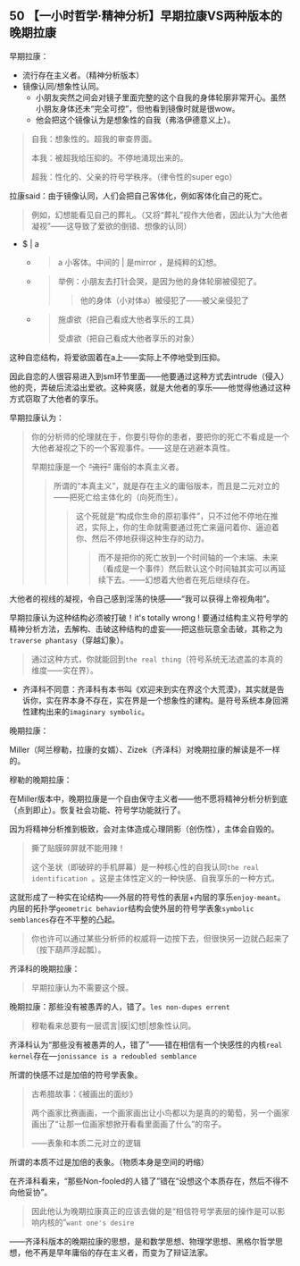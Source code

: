 ## 50 【一小时哲学·精神分析】早期拉康VS两种版本的晚期拉康

早期拉康：

* 流行存在主义者。（精神分析版本）
* 镜像认同/想象性认同。
  * 小朋友突然之间会对镜子里面完整的这个自我的身体轮廓非常开心。虽然小朋友身体还未“完全可控”，但他看到镜像时就是很wow。
  * 他会把这个镜像认为是想象性的自我（弗洛伊德意义上）。

> 自我：想象性的。超我的审查界面。
>
> 本我：被超我给压抑的。不停地涌现出来的。
>
> 超我：性化的、父亲的符号学秩序。（律令性的super ego）

拉康said：由于镜像认同，人们会把自己客体化，例如客体化自己的死亡。

> 例如，幻想能看见自己的葬礼。（又将“葬礼”视作大他者，因此认为“大他者凝视”——这导致了爱欲的倒错、想像的认同）

* $ | a

  * > a 小客体。中间的 | 是mirror ，是纯粹的幻想。

  * > 举例：小朋友去打针会哭，是因为他的身体轮廓被侵犯了。
    >
    > > 他的身体（小对体a）被侵犯了——被父亲侵犯了

  * > 施虐欲（把自己看成大他者享乐的工具）
    >
    > 受虐欲（把自己看成大他者享乐的对象）

这种自恋结构，将爱欲固着在a上——实际上不停地受到压抑。

因此自恋的人很容易进入到sm环节里面——他要通过这种方式去intrude（侵入）他的壳，弄破后流溢出爱欲。这种爽感，就是大他者的享乐——他觉得他通过这种方式窃取了大他者的享乐。

早期拉康认为：

> 你的分析师的伦理就在于，你要引导你的患者，要把你的死亡不看成是一个大他者凝视之下的一个客观事件。——这是在逃避本真性。
>
> 早期拉康是一个 ~~“流行”~~ 庸俗的本真主义者。
>
> > 所谓的“本真主义”，就是存在主义的庸俗版本，而且是二元对立的——把死亡给主体化的（向死而生）。
> >
> > > 这个死就是“构成你生命的原初事件”，只不过他不停地在推迟，实际上，你的生命就需要通过死亡来逼问着你、逼迫着你、然后不停地获得这种生存的动力。
> > >
> > > > 而不是把你的死亡放到一个时间轴的一个末端、未来（看成是一个事件）然后默认这个时间轴其实可以再延续下去。——幻想着大他者在死后继续存在。

大他者的视线的凝视，令自己感到淫荡的快感——“我可以获得上帝视角啦”。

早期拉康认为这种结构必须被打破！it's totally wrong ! 要通过结构主义符号学的精神分析方法，去解构、击破这种结构的虚妄——把这些玩意全击破，其称之为`traverse phantasy`（穿越幻象）。

> 通过这种方式，你就能回到`the real thing`（符号系统无法遮盖的本真的维度——实在界）。

* 齐泽科不同意：齐泽科有本书叫《欢迎来到实在界这个大荒漠》，其实就是告诉你，实在界本身不存在，实在界是一个想象性的建构。是符号系统本身回溯性建构出来的`imaginary symbolic`。

晚期拉康：

Miller（阿兰穆勒，拉康的女婿）、Zizek（齐泽科）对晚期拉康的解读是不一样的。

穆勒的晚期拉康：

在Miller版本中，晚期拉康是一个自由保守主义者——他不愿将精神分析分析到底（点到即止）。恢复社会功能、符号学功能就行了。

因为将精神分析推到极致，会对主体造成心理阴影（创伤性），主体会自毁的。

> 撕了贴膜碎屏就不能用辣！
>
> 这个圣状（即破碎的手机屏幕）是一种核心性的自我认同`the real identification `。这是主体性定义的一种快感、自我享乐的一种方式。

这就形成了一种实在论结构——外层的符号性的表层+内层的享乐`enjoy-meant`。内层的拓扑学`geometric behavior`结构会使外层的符号学表象`symbolic semblances`存在不平整的凸起。

> 你也许可以通过某些分析师的权威将一边按下去，但很快另一边就凸起来了（按下葫芦浮起瓢）。

齐泽科的晚期拉康：

> 早期拉康认为不需要这个膜。

晚期拉康：那些没有被愚弄的人，错了。`les non-dupes errent`

> 穆勒看来总要有一层谎言|膜|幻想|想象性认同。

齐泽科认为“那些没有被愚弄的人，错了”——错在相信有一个快感性的内核`real kernel`存在—`jonissance is a redoubled semblance`

所谓的快感不过是加倍的符号学表象。

> 古希腊故事：《被画出的面纱》
>
> 两个画家比赛画画，一个画家画出让小鸟都以为是真的的葡萄，另一个画家画出了“让那一位画家想掀开看看里面画了什么”的帘子。
>
> ——表象和本质二元对立的逻辑

所谓的本质不过是加倍的表象。（物质本身是空间的坍缩）

在齐泽科看来，“那些Non-fooled的人错了”错在“设想这个本质存在，然后不得不向他妥协”。

> 因此他认为晚期拉康真正的应该去做的是“相信符号学表层的操作是可以影响内核的”`want one's desire`

——齐泽科版本的晚期拉康的思想，是和数学思想、物理学思想、黑格尔哲学思想，他不再是早年庸俗的存在主义者，而变为了辩证法家。
